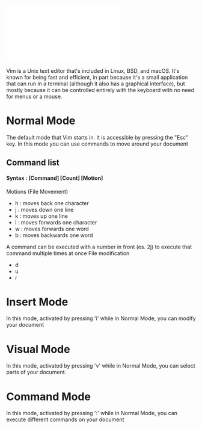![Vim Cheat Sheet](vim_cheat_sheet.pdf)

Vim is a Unix text editor that's included in Linux, BSD, and macOS. It's known for being fast and efficient, in part because it's a small application that can run in a terminal (although it also has a graphical interface), but mostly because it can be controlled entirely with the keyboard with no need for menus or a mouse.

# Normal Mode
The default mode that Vim starts in. It is accessible by pressing the "Esc" key. In this mode you can use commands to move around your document 

## Command list
#### Syntax : [Command] [Count] [Motion] 
Motions (File Movement)
 - h : moves back one character
 - j : moves down one line
 - k : moves up one line
 - l : moves forwards one character
 - w : moves forwards one word
 - b : moves backwards one word 

A command can be executed with a number in front (es. 2j) to execute that command multiple times at once
File modification
 - d
 - u
 - r

# Insert Mode
In this mode, activated by pressing 'i' while in Normal Mode, you can modify your document
# Visual Mode
In this mode, activated by pressing 'v' while in Normal Mode, you can select parts of your document.
# Command Mode
In this mode, activated by pressing ':' while in Normal Mode, you can execute different commands on your document 
